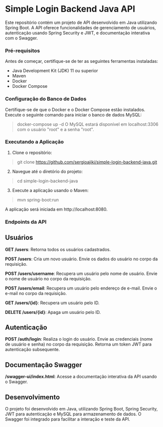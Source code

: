 # **Simple Login Backend Java API**
Este repositório contém um projeto de API desenvolvido em Java utilizando Spring Boot. A API oferece funcionalidades de gerenciamento de usuários, autenticação usando Spring Security e JWT, e documentação interativa com o Swagger.

### **Pré-requisitos**
Antes de começar, certifique-se de ter as seguintes ferramentas instaladas:

* Java Development Kit (JDK) 11 ou superior
* Maven
* Docker
* Docker Compose
  
### Configuração do Banco de Dados
Certifique-se de que o Docker e o Docker Compose estão instalados. Execute o seguinte comando para iniciar o banco de dados MySQL:

> docker-compose up -d
> O MySQL estará disponível em localhost:3306 com o usuário "root" e a senha "root".


### Executando a Aplicação
1. Clone o repositório:
> git clone https://github.com/sergioajiki/simple-login-backend-java.git

2. Navegue até o diretório do projeto:
> cd simple-login-backend-java

3. Execute a aplicação usando o Maven:
>mvn spring-boot:run

A aplicação será iniciada em http://localhost:8080.

### **Endpoints da API**

## **Usuários**
**GET /users**: Retorna todos os usuários cadastrados.

**POST /users**: Cria um novo usuário. Envie os dados do usuário no corpo da requisição.

**POST /users/username**: Recupera um usuário pelo nome de usuário. Envie o nome de usuário no corpo da requisição.

**POST /users/email**: Recupera um usuário pelo endereço de e-mail. Envie o e-mail no corpo da requisição.

**GET /users/{id}**: Recupera um usuário pelo ID.

**DELETE /users/{id}**: Apaga um usuário pelo ID.

## **Autenticação**
**POST /auth/login**: Realiza o login do usuário. Envie as credenciais (nome de usuário e senha) no corpo da requisição. Retorna um token JWT para autenticação subsequente.
## **Documentação Swagger**
**/swagger-ui/index.html**: Acesse a documentação interativa da API usando o Swagger.
## **Desenvolvimento**
O projeto foi desenvolvido em Java, utilizando Spring Boot, Spring Security, JWT para autenticação e MySQL para armazenamento de dados. O Swagger foi integrado para facilitar a interação e teste da API.
